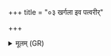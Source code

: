 +++
title = "०३ खर्गला इव पत्वरीर्"

+++
<details><summary>मूलम् (GR)</summary>

खर्गला इव पत्वरीर्  
अपाम् उग्रम् इवायनम् ।  
पतन्तु पत्वरीर् इव-  
-उर्वरीः साधुना पथा ॥
</details>